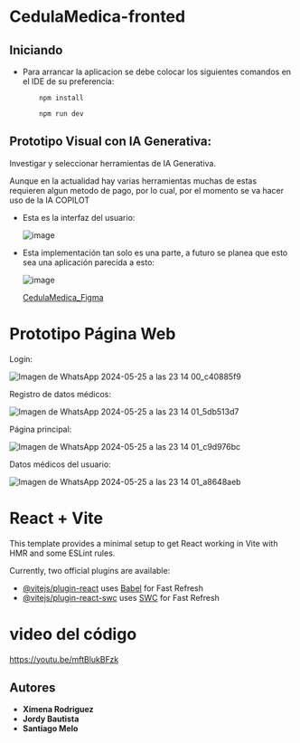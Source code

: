 # CedulaMedica-fronted

## Iniciando 

- Para arrancar la aplicacion se debe colocar los siguientes comandos en el IDE de su preferencia:
  ~~~
      npm install
  ~~~

  ~~~
      npm run dev
  ~~~

## Prototipo Visual con IA Generativa:

Investigar y seleccionar herramientas de IA Generativa.
  
  Aunque en la actualidad hay varias herramientas muchas de estas requieren algun metodo de pago, por lo cual, por el momento se va hacer uso de la IA COPILOT
  
  - Esta es la interfaz del usuario:

    ![image](https://github.com/JordyBautista10/Backend-CedulaMedica/assets/123812926/be461af2-f965-4208-b32c-71c380807dcb)

  - Esta implementación tan solo es una parte, a futuro se planea que esto sea una aplicación parecida a esto:

    ![image](https://github.com/SantiagoMelo0104/cedulaMedica-fronted/assets/123812926/a7d2631a-b54a-4d3f-843e-5760daab9f8d)

    [CedulaMedica_Figma](https://www.figma.com/design/oDhC7PcVHZJwvj6EqyUsMS/Cedula-Medica?node-id=32-17&t=XaQstAoqOKVLuPhe-1)
# Prototipo Página Web

Login:

![Imagen de WhatsApp 2024-05-25 a las 23 14 00_c40885f9](https://github.com/SantiagoMelo0104/cedulaMedica-fronted/assets/123812833/b373eaa8-ed90-4323-a063-72e8235a343d)

Registro de datos médicos:

![Imagen de WhatsApp 2024-05-25 a las 23 14 01_5db513d7](https://github.com/SantiagoMelo0104/cedulaMedica-fronted/assets/123812833/5829c2eb-74f1-47e4-a6ed-30a4c489f865)

Página principal:

![Imagen de WhatsApp 2024-05-25 a las 23 14 01_c9d976bc](https://github.com/SantiagoMelo0104/cedulaMedica-fronted/assets/123812833/663520ba-3aef-44b1-a563-ac8a04040b3d)

Datos médicos del usuario:

![Imagen de WhatsApp 2024-05-25 a las 23 14 01_a8648aeb](https://github.com/SantiagoMelo0104/cedulaMedica-fronted/assets/123812833/4147c03d-2653-475a-a264-d41cc6b4635d)

# React + Vite

This template provides a minimal setup to get React working in Vite with HMR and some ESLint rules.

Currently, two official plugins are available:

- [@vitejs/plugin-react](https://github.com/vitejs/vite-plugin-react/blob/main/packages/plugin-react/README.md) uses [Babel](https://babeljs.io/) for Fast Refresh
- [@vitejs/plugin-react-swc](https://github.com/vitejs/vite-plugin-react-swc) uses [SWC](https://swc.rs/) for Fast Refresh

# video del código
https://youtu.be/mftBlukBFzk 
## Autores

* **Ximena Rodriguez**
* **Jordy Bautista**
* **Santiago Melo** 

    


